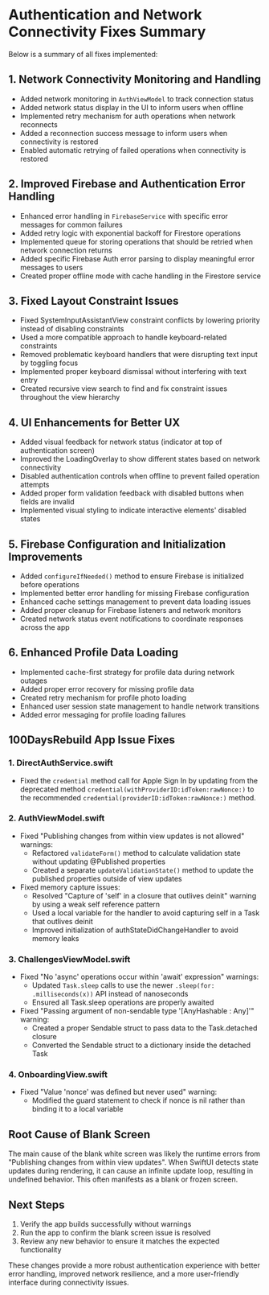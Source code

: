# Authentication and Network Connectivity Fixes Summary

Below is a summary of all fixes implemented:

## 1. Network Connectivity Monitoring and Handling

- Added network monitoring in `AuthViewModel` to track connection status
- Added network status display in the UI to inform users when offline
- Implemented retry mechanism for auth operations when network reconnects
- Added a reconnection success message to inform users when connectivity is restored
- Enabled automatic retrying of failed operations when connectivity is restored

## 2. Improved Firebase and Authentication Error Handling

- Enhanced error handling in `FirebaseService` with specific error messages for common failures
- Added retry logic with exponential backoff for Firestore operations
- Implemented queue for storing operations that should be retried when network connection returns
- Added specific Firebase Auth error parsing to display meaningful error messages to users
- Created proper offline mode with cache handling in the Firestore service

## 3. Fixed Layout Constraint Issues

- Fixed SystemInputAssistantView constraint conflicts by lowering priority instead of disabling constraints
- Used a more compatible approach to handle keyboard-related constraints
- Removed problematic keyboard handlers that were disrupting text input by toggling focus
- Implemented proper keyboard dismissal without interfering with text entry
- Created recursive view search to find and fix constraint issues throughout the view hierarchy

## 4. UI Enhancements for Better UX

- Added visual feedback for network status (indicator at top of authentication screen)
- Improved the LoadingOverlay to show different states based on network connectivity
- Disabled authentication controls when offline to prevent failed operation attempts
- Added proper form validation feedback with disabled buttons when fields are invalid
- Implemented visual styling to indicate interactive elements' disabled states

## 5. Firebase Configuration and Initialization Improvements

- Added `configureIfNeeded()` method to ensure Firebase is initialized before operations
- Implemented better error handling for missing Firebase configuration
- Enhanced cache settings management to prevent data loading issues
- Added proper cleanup for Firebase listeners and network monitors
- Created network status event notifications to coordinate responses across the app

## 6. Enhanced Profile Data Loading

- Implemented cache-first strategy for profile data during network outages
- Added proper error recovery for missing profile data
- Created retry mechanism for profile photo loading
- Enhanced user session state management to handle network transitions
- Added error messaging for profile loading failures

## 100DaysRebuild App Issue Fixes

### 1. DirectAuthService.swift

- Fixed the `credential` method call for Apple Sign In by updating from the deprecated method `credential(withProviderID:idToken:rawNonce:)` to the recommended `credential(providerID:idToken:rawNonce:)` method.

### 2. AuthViewModel.swift

- Fixed "Publishing changes from within view updates is not allowed" warnings:
  - Refactored `validateForm()` method to calculate validation state without updating @Published properties
  - Created a separate `updateValidationState()` method to update the published properties outside of view updates
- Fixed memory capture issues:
  - Resolved "Capture of 'self' in a closure that outlives deinit" warning by using a weak self reference pattern
  - Used a local variable for the handler to avoid capturing self in a Task that outlives deinit
  - Improved initialization of authStateDidChangeHandler to avoid memory leaks

### 3. ChallengesViewModel.swift

- Fixed "No 'async' operations occur within 'await' expression" warnings:
  - Updated `Task.sleep` calls to use the newer `.sleep(for: .milliseconds(x))` API instead of nanoseconds
  - Ensured all Task.sleep operations are properly awaited
- Fixed "Passing argument of non-sendable type '[AnyHashable : Any]'" warning:
  - Created a proper Sendable struct to pass data to the Task.detached closure
  - Converted the Sendable struct to a dictionary inside the detached Task

### 4. OnboardingView.swift

- Fixed "Value 'nonce' was defined but never used" warning:
  - Modified the guard statement to check if nonce is nil rather than binding it to a local variable

## Root Cause of Blank Screen

The main cause of the blank white screen was likely the runtime errors from "Publishing changes from within view updates". When SwiftUI detects state updates during rendering, it can cause an infinite update loop, resulting in undefined behavior. This often manifests as a blank or frozen screen.

## Next Steps

1. Verify the app builds successfully without warnings
2. Run the app to confirm the blank screen issue is resolved
3. Review any new behavior to ensure it matches the expected functionality

These changes provide a more robust authentication experience with better error handling, improved network resilience, and a more user-friendly interface during connectivity issues.
